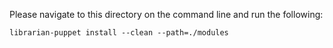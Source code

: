 Please navigate to this directory on the command line and run the following:

`librarian-puppet install --clean --path=./modules`
